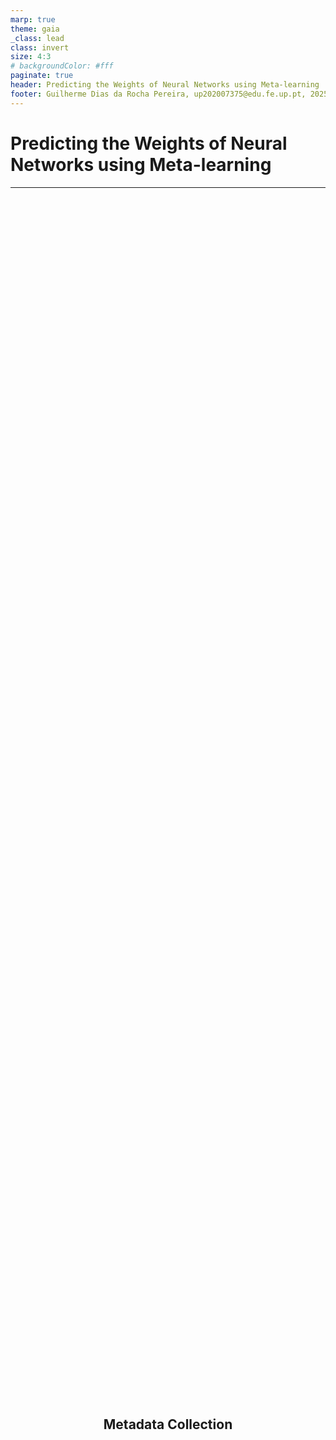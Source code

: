 ```yaml
---
marp: true
theme: gaia
_class: lead
class: invert
size: 4:3
# backgroundColor: #fff
paginate: true
header: Predicting the Weights of Neural Networks using Meta-learning
footer: Guilherme Dias da Rocha Pereira, up202007375@edu.fe.up.pt, 2025
---
```


<style>
  img {
    display: block;
    margin: auto;
    /* border: 2px solid black; */
  }
  h2 {
	  display: flex;
	  height: 100%;
	  justify-content: center;
	  align-items: center;
  }
</style>

# **Predicting the Weights of Neural Networks using Meta-learning**

---

## Metadata Collection

---

### **Data Collection**
- Loop over all dataset + group combinations.
  - **Tourism**: *Quarterly* & *Monthly*
  - **M3**: *Quarterly* & *Monthly*
  - **Gluonts_m1**: *Quarterly* & *Monthly*
- Load the dataset and its metadata
  - `lags`, `frequency`, `horizon`.
- Split the data into training and testing sets.

---

### **Baseline Modeling**
- Train a **Seasonal Naive** model using training data.
- Predict and merge results with test data.
- Compute baseline **sMAPE** for future comparison.

---

### **Hyperparameter Search**
- Generate combination of hyperparameters:

```python
hyperparameters = {
	"hidden_size": [8, 16, 32, 64],
	"max_steps": [500],
	"num_layers": [3],
	"learning_rate": [1e-3, 5e-4, 1e-4],
	"batch_size": [16, 32, 64],
	"scaler_type": ['identity', 'standard', 'robust', 'minmax'],
	"seed": [42, 123, 456, 789, 1011]
}
```

---

### **Model Training & Evaluation**
- For each hyperparameter set:
  - Train a MLP model with **custom Callback**.
  - Evaluate the model using **sMAPE**, **MSE**, **MAE**, and **R²**.
  - Compare with the Seasonal Naive baseline.
  - Store metadata and scores.

---

### **Training Callback**

- Evaluate weight matrices and get model variance:
  - At the start of training, `on_train_start`
  - At the end of training, `on_train_end`
  - During training, `on_train_batch_end`
    - Custom training checkpoits:` [10, 25, 50, 100, 200, 300, 400, 500]`

---

### **Matrix Evaluation**

- For each **weight tensor**:
  - Collect basic stats:
    - `shape`, `mean`, `std`, `min`, `max`, `var`, etc.
  - Calculate matrix norms:
    - `frobenius_norm` and `spectral_norm`
  - Attempt power-law distribution:
    - `alpha` and `weighted_alpha`

---

## Train Metamodel
<style>
  h2 {
	  display: flex;
	  height: 100%;
	  justify-content: center;
	  align-items: center;
  }
</style>

---

### **Model Configuration**

- For **Classification**:
  - Use `XGBRFClassifier`.
  - Evaluate with: Accuracy, ROC AUC, Log Loss, F1 Score.
- For **Regression**:
  - Use `XGBRFRegressor`.
  - Evaluate with: MAE, MSE, R².

---

### **Cross-Validation**
- **Perform cross-validation** with `GroupKFold` for each `DATASET_GROUP`.
- **Fit model** and predict for each fold.
- Collect, for each fold:
  - **evaluation metrics**;
  - **classification reports**;
  - **feature importances**.
